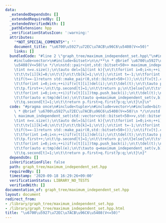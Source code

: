 ```yaml
---
data:
  _extendedDependsOn: []
  _extendedRequiredBy: []
  _extendedVerifiedWith: []
  _pathExtension: hpp
  _verificationStatusIcon: ':warning:'
  attributes:
    '*NOT_SPECIAL_COMMENTS*': ''
    document_title: "\u6700\u5927\u72EC\u7ACB\u96C6\u5408(V<=50)"
    links: []
  bundledCode: "#line 2 \"graph_tree/maximum_independent_set.hpp\"\n#include<tuple>\n\
    #include<vector>\n#include<bitset>\n\n/**\n * @brief \u6700\u5927\u72EC\u7ACB\u96C6\
    \u5408(V<=50)\n */\n\nstd::pair<int,std::bitset<50>> maximum_independent_set(std::vector<std::bitset<50>>v,std::bitset<50>b=std::bitset<50>()){\n\
    \tint n=v.size();\n\tauto del=[&](int k){\n\t\tfor(int i=0;i<n;++i){\n\t\t\tv[k][i]=0;\n\
    \t\t\tv[i][k]=0;\n\t\t}\n\t\tb[k]=1;\n\t};\n\tint t=-1;\n\tfor(int i=0;i<n;++i)if(b[i]==0)t=i;\n\
    \tif(t==-1)return std::make_pair(0,std::bitset<50>());\n\tif(v[t].count()<=1){\n\
    \t\tfor(int i=0;i<n;++i)if(v[t][i])del(i);\n\t\tdel(t);\n\t\tauto p=maximum_independent_set(v,b);\n\
    \t\tp.first++;\n\t\tp.second[t]=1;\n\t\treturn p;\n\t}else{\n\t\tstd::vector<int>tmp;\n\
    \t\tfor(int i=0;i<n;++i)if(v[t][i])tmp.push_back(i);\n\t\tdel(t);\n\t\tauto p=maximum_independent_set(v,b);\n\
    \t\tfor(auto e:tmp)del(e);\n\t\tauto q=maximum_independent_set(v,b);\n\t\tq.first++;\n\
    \t\tq.second[t]=1;\n\t\treturn p.first>q.first?p:q;\n\t}\n}\n"
  code: "#pragma once\n#include<tuple>\n#include<vector>\n#include<bitset>\n\n/**\n\
    \ * @brief \u6700\u5927\u72EC\u7ACB\u96C6\u5408(V<=50)\n */\n\nstd::pair<int,std::bitset<50>>\
    \ maximum_independent_set(std::vector<std::bitset<50>>v,std::bitset<50>b=std::bitset<50>()){\n\
    \tint n=v.size();\n\tauto del=[&](int k){\n\t\tfor(int i=0;i<n;++i){\n\t\t\tv[k][i]=0;\n\
    \t\t\tv[i][k]=0;\n\t\t}\n\t\tb[k]=1;\n\t};\n\tint t=-1;\n\tfor(int i=0;i<n;++i)if(b[i]==0)t=i;\n\
    \tif(t==-1)return std::make_pair(0,std::bitset<50>());\n\tif(v[t].count()<=1){\n\
    \t\tfor(int i=0;i<n;++i)if(v[t][i])del(i);\n\t\tdel(t);\n\t\tauto p=maximum_independent_set(v,b);\n\
    \t\tp.first++;\n\t\tp.second[t]=1;\n\t\treturn p;\n\t}else{\n\t\tstd::vector<int>tmp;\n\
    \t\tfor(int i=0;i<n;++i)if(v[t][i])tmp.push_back(i);\n\t\tdel(t);\n\t\tauto p=maximum_independent_set(v,b);\n\
    \t\tfor(auto e:tmp)del(e);\n\t\tauto q=maximum_independent_set(v,b);\n\t\tq.first++;\n\
    \t\tq.second[t]=1;\n\t\treturn p.first>q.first?p:q;\n\t}\n}"
  dependsOn: []
  isVerificationFile: false
  path: graph_tree/maximum_independent_set.hpp
  requiredBy: []
  timestamp: '2020-09-18 16:29:26+09:00'
  verificationStatus: LIBRARY_NO_TESTS
  verifiedWith: []
documentation_of: graph_tree/maximum_independent_set.hpp
layout: document
redirect_from:
- /library/graph_tree/maximum_independent_set.hpp
- /library/graph_tree/maximum_independent_set.hpp.html
title: "\u6700\u5927\u72EC\u7ACB\u96C6\u5408(V<=50)"
---
```

